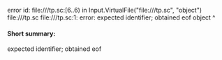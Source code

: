 error id: file://<WORKSPACE>/tp.sc:[6..6) in Input.VirtualFile("file://<WORKSPACE>/tp.sc", "object")
file://<WORKSPACE>/tp.sc
file://<WORKSPACE>/tp.sc:1: error: expected identifier; obtained eof
object
      ^
#### Short summary: 

expected identifier; obtained eof